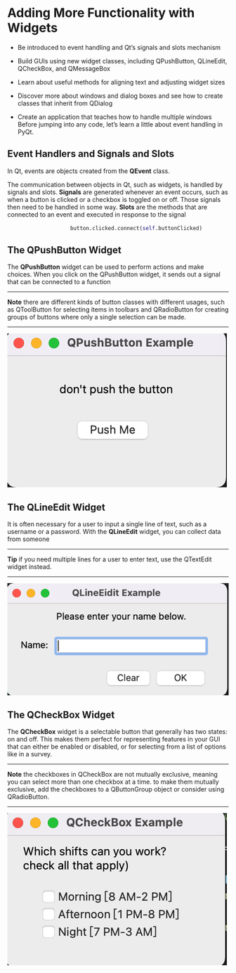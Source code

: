 Adding More Functionality with Widgets
======================================

* Be introduced to event handling and Qt’s signals and slots mechanism

* Build GUIs using new widget classes, including QPushButton, QLineEdit, QCheckBox, and QMessageBox

* Learn about useful methods for aligning text and adjusting widget sizes

* Discover more about windows and dialog boxes and see how to create classes that inherit from QDialog

* Create an application that teaches how to handle multiple windows Before jumping into any code, let’s learn a little about event handling in PyQt.


Event Handlers and Signals and Slots
------------------------------------


 In Qt, events are objects created from the **QEvent** class.
 
 The communication between objects in Qt, such as widgets, is handled by signals and slots. **Signals** are generated whenever an event occurs, such as when a button is clicked or a checkbox is toggled on or off. Those signals then need to be handled in some way. **Slots** are the methods that are connected to an event and executed in response to the signal

```python
                    button.clicked.connect(self.buttonClicked)
```



The QPushButton Widget
----------------------

The **QPushButton** widget can be used to perform actions and make choices. When you click on the QPushButton widget, it sends out a signal that can be connected to a function


___________________________________________________________________________
**Note** there are different kinds of button classes with different usages, 
such as QToolButton for selecting items in toolbars and QRadioButton for 
creating groups of buttons where only a single selection can be made.
___________________________________________________________________________

![](https://github.com/JohnHe12/pyqt6/blob/main/chapter%20III/push_3.png)

The QLineEdit Widget
--------------------

It is often necessary for a user to input a single line of text, such as a username or a password. With the **QLineEdit** widget, you can collect data from someone

___________________________________________________________________________
**Tip** if you need multiple lines for a user to enter text, 
use the QTextEdit widget instead.
___________________________________________________________________________

![](https://github.com/JohnHe12/pyqt6/blob/main/chapter%20III/lineEdit.png)


The QCheckBox Widget
--------------------

The **QCheckBox** widget is a selectable button that generally has two states: on and off. This makes them perfect for representing features in your GUI that can either be enabled or disabled, or for selecting from a list of options like in a survey.
___________________________________________________________________________
**Note** the checkboxes in QCheckBox are not mutually exclusive, 
meaning you can select more than one checkbox at a time. 
to make them mutually exclusive, add the checkboxes to a QButtonGroup object 
or consider using QRadioButton.
___________________________________________________________________________
![](https://github.com/JohnHe12/pyqt6/blob/main/chapter%20III/checkBox.png)
